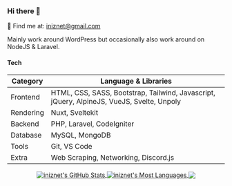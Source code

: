 ### Hi there 👋
💬 Find me at: iniznet@gmail.com

Mainly work around WordPress but occasionally also work around on NodeJS & Laravel.

#### Tech

| Category  	| Language & Libraries                                                                      	|
|-----------	|-------------------------------------------------------------------------------------------	|
| Frontend  	| HTML, CSS, SASS, Bootstrap, Tailwind, Javascript, jQuery, AlpineJS, VueJS, Svelte, Unpoly 	|
| Rendering 	| Nuxt, Sveltekit                                                                           	|
| Backend   	| PHP, Laravel, CodeIgniter                                                                 	|
| Database  	| MySQL, MongoDB                                                                            	|
| Tools     	| Git, VS Code                                                                              	|
| Extra     	| Web Scraping, Networking, Discord.js                                                      	|

<p align="center">
  <a href="https://github.com/iniznet">
    <img align="center" src="https://github-readme-stats.vercel.app/api?username=iniznet&show_icons=true&count_private=true&hide_border=true&title_color=70a5fd&icon_color=bf91f3&text_color=38bdae&bg_color=ffffff00" alt="iniznet's GitHub Stats" />
  </a>
  <a href="https://github.com/iniznet">
    <img align="center" src="https://github-readme-stats.vercel.app/api/top-langs/?username=iniznet&show_icons=true&count_private=true&hide_border=true&title_color=70a5fd&icon_color=bf91f3&text_color=38bdae&bg_color=ffffff00" alt="iniznet's Most Languages" />
  </a>
  <a href="https://github.com/iniznet">
    <img align="center" src="https://github-readme-streak-stats.herokuapp.com?user=iniznet&hide_border=true&background=FF000000&stroke=70A5FD&border=70A5FD&ring=70A5FD&fire=BF91F3&currStreakNum=38BDAE&sideNums=38BDAE&currStreakLabel=38BDAE&sideLabels=38BDAE&dates=38BDAE" />
  </a>
 </p>
